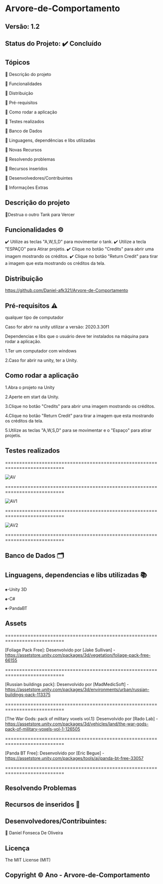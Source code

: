 # Arvore-de-Comportamento
## Versão: 1.2
## Status do Projeto: ✔️ Concluído 

## Tópicos
🔹 Descrição do projeto 

🔹 Funcionalidades

🔹 Distribuição

🔹 Pré-requisitos

🔹 Como rodar a aplicação

🔹 Testes realizados

🔹 Banco de Dados

🔹 Linguagens, dependências e libs utilizadas

🔹 Novas Recursos

🔹 Resolvendo problemas

🔹 Recursos inseridos 

🔹 Desenvolvedores/Contribuintes

🔹 Informações Extras

## Descrição do projeto

🔹Destrua o outro Tank para Vercer

## Funcionalidades ⚙️

✔️ Utilize as teclas "A,W,S,D" para movimentar o tank.
✔️ Utilize a tecla "ESPAÇO" para Atirar projetis.
✔️ Clique no botão "Credits" para abrir uma imagem mostrando os créditos. 
✔️ Clique no botão "Return Credit" para tirar a imagem que esta mostrando os créditos da tela.

## Distribuição
https://github.com/Daniel-afk321/Arvore-de-Comportamento

## Pré-requisitos ⚠️ 

qualquer tipo de computador


Caso for abrir na unity utilizar a versão: 2020.3.30f1

Dependencias e libs que o usuário deve ter instalados na máquina para rodar a aplicação.

1.Ter um computador com windows


2.Caso for abrir na unity, ter a Unity.

## Como rodar a aplicação 
1.Abra o projeto na Unity

2.Aperte em start da Unity.

3.Clique no botão "Credits" para abrir uma imagem mostrando os créditos. 

4.Clique no botão "Return Credit" para tirar a imagem que esta mostrando os créditos da tela.

5.Utilize as teclas "A,W,S,D" para se movimentar e o "Espaço" para atirar projetis.

## Testes realizados
===========================================================================

![AV](https://github.com/Daniel-afk321/Arvore-de-Comportamento/assets/83432335/8a88b77c-ec27-4f23-9467-3b8bb670f3d3)

===========================================================================

![AV1](https://github.com/Daniel-afk321/Arvore-de-Comportamento/assets/83432335/60b0e27c-ab97-4f84-9742-af4e588bbe63)

===========================================================================

![AV2](https://github.com/Daniel-afk321/Arvore-de-Comportamento/assets/83432335/6b03f92e-b2a2-4191-a4d8-1242fda64317)

===========================================================================
## Banco de Dados 🗂️

## Linguagens, dependencias e libs utilizadas 📚
♠-Unity 3D

♠-C#

♠-PandaBT

## Assets
===========================================================================

[Foliage Pack Free]: Desenvolvido por [Jake Sullivan] - https://assetstore.unity.com/packages/3d/vegetation/foliage-pack-free-66155

===========================================================================

[Russian buildings pack]: Desenvolvido por [MadMedicSoft] - https://assetstore.unity.com/packages/3d/environments/urban/russian-buildings-pack-113375

===========================================================================

[The War Gods: pack of military voxels vol.1]: Desenvolvido por [Rado Lab] - https://assetstore.unity.com/packages/3d/vehicles/land/the-war-gods-pack-of-military-voxels-vol-1-126505

===========================================================================

[Panda BT Free]: Desenvolvido por [Eric Begue] - https://assetstore.unity.com/packages/tools/ai/panda-bt-free-33057

===========================================================================
## Resolvendo Problemas 

## Recursos de inseridos 🧰

## Desenvolvedores/Contribuintes:

🔹 Daniel Fonseca De Oliveira

## Licença
The MIT License (MIT)

## Copyright ©️ Ano - Arvore-de-Comportamento
